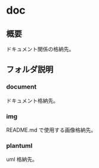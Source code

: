 doc
===
## 概要
ドキュメント関係の格納先。

## フォルダ説明
### document
ドキュメント格納先。

### img
<div>README.md で使用する画像格納先。</div>

### plantuml
uml 格納先。